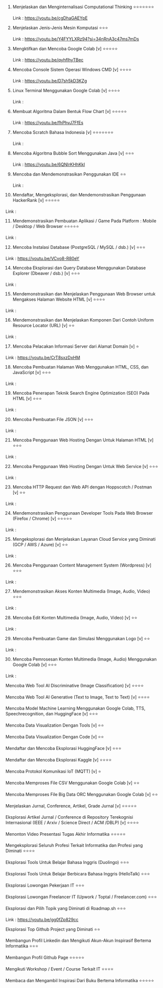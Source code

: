 1. Menjelaskan dan Menginternalisasi Computational Thinking ⭐⭐⭐⭐⭐⭐⭐
   
   Link : https://youtu.be/cgDhaGAEYpE


2. Menjelaskan Jenis-Jenis Mesin Komputasi ⭐⭐⭐

   Link : https://youtu.be/Y4FYYLXRz94?si=34nRnA3c47ms7mDs


3. Mengktifkan dan Mencoba Google Colab [v] ⭐⭐⭐⭐⭐

   Link : https://youtu.be/qyhflhyTBec

4. Mencoba Console Sistem Operasi Windows CMD [v] ⭐⭐⭐⭐

   Link : https://youtu.be/D7sh5kD3KZg

5. Linux Terminal Menggunakan Google Colab [v] ⭐⭐⭐⭐

   Link : 

6. Membuat Algoritma Dalam Bentuk Flow Chart [v] ⭐⭐⭐⭐⭐

   Link : https://youtu.be/fhPhvJ7FfEs

7. Mencoba Scratch Bahasa Indonesia [v] ⭐⭐⭐⭐⭐⭐⭐

   Link : 

8. Mencoba Algoritma Bubble Sort Menggunakan Java [v] ⭐⭐⭐

   Link : https://youtu.be/6QNIrKHhKkI

9. Mencoba dan Mendemonstrasikan Penggunakan IDE ⭐⭐

   Link : 

10. Mendaftar, Mengeksplorasi, dan Mendemonstrasikan Penggunaan HackerRank [v] ⭐⭐⭐⭐⭐

   Link : 

11. Mendemonstrasikan Pembuatan Aplikasi / Game Pada Platform : Mobile / Desktop / Web Browser ⭐⭐⭐⭐⭐

   Link :

12. Mencoba Instalasi Database (PostgreSQL / MySQL / dsb.) [v] ⭐⭐⭐

   Link : https://youtu.be/VCvo8-R80eY

14. Mencoba Eksplorasi dan Query Database Menggunakan Database Explorer (Dbeaver / dsb.) [v] ⭐⭐⭐

   Link : 

15. Mendemonstrasikan dan Menjelaskan Penggunaan Web Browser untuk Mengakses Halaman Website HTML [v] ⭐⭐⭐⭐

   Link : 

16. Mendemonstrasikan dan Menjelaskan Komponen Dari Contoh Uniform Resource Locator (URL) [v] ⭐⭐

   Link : 

17. Mencoba Pelacakan Informasi Server dari Alamat Domain [v] ⭐

   Link : https://youtu.be/CrT8sxzDxHM

18. Mencoba Pembuatan Halaman Web Menggunakan HTML, CSS, dan JavaScript [v] ⭐⭐⭐

   Link : 

19. Mencoba Penerapan Teknik Search Engine Optimization (SEO) Pada HTML [v] ⭐⭐⭐

   Link : 

20. Mencoba Pembuatan File JSON [v] ⭐⭐⭐

   Link : 

21. Mencoba Penggunaan Web Hosting Dengan Untuk Halaman HTML [v] ⭐⭐⭐

   Link : 

22. Mencoba Penggunaan Web Hosting Dengan Untuk Web Service [v] ⭐⭐⭐

   Link : 

23. Mencoba HTTP Request dan Web API dengan Hoppscotch / Postman [v] ⭐⭐

   Link : 

24. Mendemonstrasikan Penggunaan Developer Tools Pada Web Browser (Firefox / Chrome) [v] ⭐⭐⭐⭐⭐

   Link : 

25. Mengeksplorasi dan Menjelaskan Layanan Cloud Service yang Diminati (GCP / AWS / Azure) [v] ⭐⭐

   Link : 

26. Mencoba Penggunaan Content Management System (Wordpress) [v] ⭐⭐⭐

   Link : 

27. Mendemonstrasikan Akses Konten Multimedia (Image, Audio, Video) ⭐⭐⭐

   Link : 

28. Mencoba Edit Konten Multimedia (Image, Audio, Video) [v] ⭐⭐

   Link :

29. Mencoba Pembuatan Game dan Simulasi Menggunakan Logo [v] ⭐⭐

   Link :

30. Mencoba Pemrosesan Konten Multimedia (Image, Audio) Menggunakan Google Colab [v] ⭐⭐⭐

   Link : 

Mencoba Web Tool AI Discriminative (Image Classification) [v] ⭐⭐⭐⭐


Mencoba Web Tool AI Generative (Text to Image, Text to Text) [v] ⭐⭐⭐⭐


Mencoba Model Machine Learning Menggunakan Google Colab, TTS, Speechrecognition, dan HuggingFace [v] ⭐⭐⭐


Mencoba Data Visualization Dengan Tools [v] ⭐⭐


Mencoba Data Visualization Dengan Code [v] ⭐⭐


Mendaftar dan Mencoba Eksplorasi HuggingFace [v] ⭐⭐⭐


Mendaftar dan Mencoba Eksplorasi Kaggle [v] ⭐⭐⭐⭐


Mencoba Protokol Komunikasi IoT (MQTT) [v] ⭐


Mencoba Memproses File CSV Menggunakan Google Colab [v] ⭐⭐


Mencoba Memproses File Big Data ORC Menggunakan Google Colab [v] ⭐⭐


Menjelaskan Jurnal, Conference, Artikel, Grade Jurnal [v] ⭐⭐⭐⭐⭐


Eksplorasi Artikel Jurnal / Conference di Repository Terekognisi Internasional (IEEE / Arxiv / Science Direct / ACM /DBLP) [v] ⭐⭐⭐⭐


Menonton Video Presentasi Tugas Akhir Informatika ⭐⭐⭐⭐⭐


Mengeksplorasi Seluruh Profesi Terkait Informatika dan Profesi yang Diminati ⭐⭐⭐⭐


Eksplorasi Tools Untuk Belajar Bahasa Inggris (Duolingo) ⭐⭐⭐


Eksplorasi Tools Untuk Belajar Berbicara Bahasa Inggris (HelloTalk) ⭐⭐⭐


Eksplorasi Lowongan Pekerjaan IT ⭐⭐⭐


Eksplorasi Lowongan Freelancer IT (Upwork / Toptal / Freelancer.com) ⭐⭐⭐


Eksplorasi dan Pilih Topik yang Diminati di Roadmap.sh ⭐⭐⭐

   Link : https://youtu.be/gg0fZp829cc

Eksplorasi Top Github Project yang Diminati ⭐⭐


Membangun Profil Linkedin dan Mengikuti Akun-Akun Inspirasif Bertema Informatika ⭐⭐⭐


Membangun Profil Github Page ⭐⭐⭐⭐⭐


Mengikuti Workshop / Event / Course Terkait IT ⭐⭐⭐⭐


Membaca dan Mengambil Inspirasi Dari Buku Bertema Informatika ⭐⭐⭐⭐⭐
